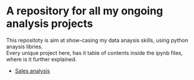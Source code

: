 # A repository for all my ongoing analysis projects
This repositoty is aim at show-casing my data anaysis skills, using python anaysis libries.
<br>
Every unique project here, has it table of contents inside the ipynb files, where is it further explained.

- [Sales analysis](https://github.com/DanielTobi0/Data_Analysis_Projects/blob/main/Sales%20Exploratory%20Data%20Analysis.ipynb)

